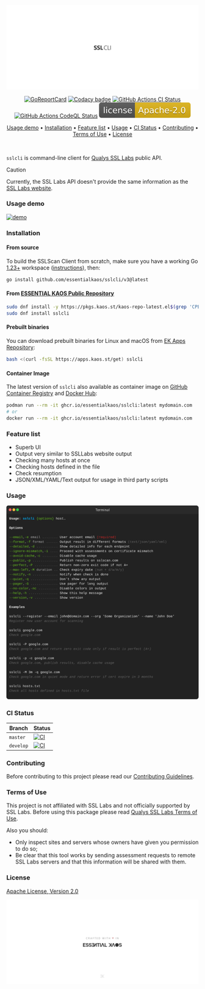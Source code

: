 <p align="center"><a href="#readme"><img src=".github/images/card.svg"/></a></p>

<p align="center">
  <a href="https://kaos.sh/r/sslcli"><img src="https://kaos.sh/r/sslcli.svg" alt="GoReportCard" /></a>
  <a href="https://kaos.sh/y/sslcli"><img src="https://kaos.sh/y/cb0c9951ae5c4ac89ea6192e9bfb170f.svg" alt="Codacy badge" /></a>
  <a href="https://kaos.sh/w/sslcli/ci-push"><img src="https://kaos.sh/w/sslcli/ci-push.svg" alt="GitHub Actions CI Status" /></a>
  <a href="https://kaos.sh/w/sslcli/codeql"><img src="https://kaos.sh/w/sslcli/codeql.svg" alt="GitHub Actions CodeQL Status" /></a>
  <a href="#license"><img src=".github/images/license.svg"/></a>
</p>

<p align="center"><a href="#usage-demo">Usage demo</a> • <a href="#installation">Installation</a> • <a href="#feature-list">Feature list</a> • <a href="#usage">Usage</a> • <a href="#ci-status">CI Status</a> • <a href="#contributing">Contributing</a> • <a href="#terms-of-use">Terms of Use</a> • <a href="#license">License</a></p>

<br/>

`sslcli` is command-line client for <a href="https://www.ssllabs.com">Qualys SSL Labs</a> public API.

> [!CAUTION]
> Currently, the SSL Labs API doesn't provide the same information as the [SSL Labs website](https://www.ssllabs.com/ssltest/).

### Usage demo

[![demo](https://gh.kaos.st/sslcli-275.gif)](#usage-demo)

### Installation

#### From source

To build the SSLScan Client from scratch, make sure you have a working Go [1.23+](https://github.com/essentialkaos/.github/blob/master/GO-VERSION-SUPPORT.md) workspace ([instructions](https://go.dev/doc/install)), then:

```
go install github.com/essentialkaos/sslcli/v3@latest
```

#### From [ESSENTIAL KAOS Public Repository](https://kaos.sh/kaos-repo)

```bash
sudo dnf install -y https://pkgs.kaos.st/kaos-repo-latest.el$(grep 'CPE_NAME' /etc/os-release | tr -d '"' | cut -d':' -f5).noarch.rpm
sudo dnf install sslcli
```

#### Prebuilt binaries

You can download prebuilt binaries for Linux and macOS from [EK Apps Repository](https://apps.kaos.st/sslcli/latest):

```bash
bash <(curl -fsSL https://apps.kaos.st/get) sslcli
```

#### Container Image

The latest version of `sslcli` also available as container image on [GitHub Container Registry](https://kaos.sh/p/sslcli) and [Docker Hub](https://kaos.sh/d/sslcli):

```bash
podman run --rm -it ghcr.io/essentialkaos/sslcli:latest mydomain.com
# or
docker run --rm -it ghcr.io/essentialkaos/sslcli:latest mydomain.com
```

### Feature list

* Superb UI
* Output very similar to SSLLabs website output
* Checking many hosts at once
* Checking hosts defined in the file
* Check resumption
* JSON/XML/YAML/Text output for usage in third party scripts

### Usage

<img src=".github/images/usage.svg" />

### CI Status

| Branch | Status |
|------------|--------|
| `master` | [![CI](https://kaos.sh/w/sslcli/ci-push.svg?branch=master)](https://kaos.sh/w/sslcli/ci-push?query=branch:master) |
| `develop` | [![CI](https://kaos.sh/w/sslcli/ci-push.svg?branch=develop)](https://kaos.sh/w/sslcli/ci-push?query=branch:develop) |

### Contributing

Before contributing to this project please read our [Contributing Guidelines](https://github.com/essentialkaos/.github/blob/master/CONTRIBUTING.md).

### Terms of Use

This project is not affiliated with SSL Labs and not officially supported by SSL Labs. Before using this package please read [Qualys SSL Labs Terms of Use](https://www.ssllabs.com/downloads/Qualys_SSL_Labs_Terms_of_Use.pdf).

Also you should:

* Only inspect sites and servers whose owners have given you permission to do so;
* Be clear that this tool works by sending assessment requests to remote SSL Labs servers and that this information will be shared with them.

### License

[Apache License, Version 2.0](https://www.apache.org/licenses/LICENSE-2.0)

<p align="center"><a href="https://kaos.dev"><img src="https://raw.githubusercontent.com/essentialkaos/.github/refs/heads/master/images/ekgh.svg"/></a></p>
